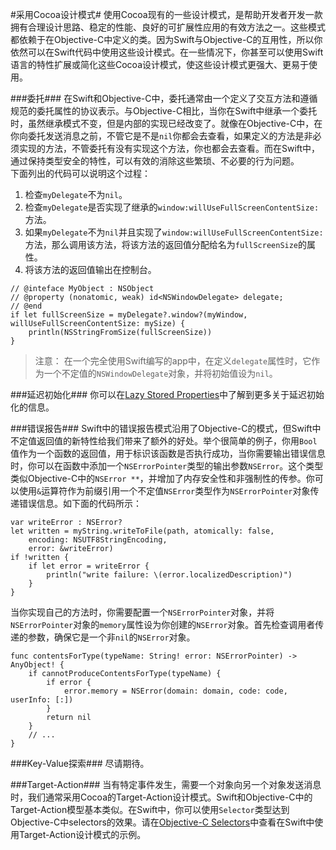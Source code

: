 #采用Cocoa设计模式#
使用Cocoa现有的一些设计模式，是帮助开发者开发一款拥有合理设计思路、稳定的性能、良好的可扩展性应用的有效方法之一。这些模式都依赖于在Objective-C中定义的类。因为Swift与Objective-C的互用性，所以你依然可以在Swift代码中使用这些设计模式。在一些情况下，你甚至可以使用Swift语言的特性扩展或简化这些Cocoa设计模式，使这些设计模式更强大、更易于使用。

###委托###
在Swift和Objective-C中，委托通常由一个定义了交互方法和遵循规范的委托属性的协议表示。与Objective-C相比，当你在Swift中继承一个委托时，虽然继承模式不变，但是内部的实现已经改变了。就像在Objective-C中，在你向委托发送消息之前，不管它是不是`nil`你都会去查看，如果定义的方法是非必须实现的方法，不管委托有没有实现这个方法，你也都会去查看。而在Swift中，通过保持类型安全的特性，可以有效的消除这些繁琐、不必要的行为问题。<br />
下面列出的代码可以说明这个过程：<br />
1. 检查`myDelegate`不为`nil`。<br />
2. 检查`myDelegate`是否实现了继承的`window:willUseFullScreenContentSize:`方法。<br />
3. 如果`myDelegate`不为`nil`并且实现了`window:willUseFullScreenContentSize:`方法，那么调用该方法，将该方法的返回值分配给名为`fullScreenSize`的属性。<br />
4. 将该方法的返回值输出在控制台。<br />

```
// @inteface MyObject : NSObject
// @property (nonatomic, weak) id<NSWindowDelegate> delegate;
// @end
if let fullScreenSize = myDelegate?.window?(myWindow, willUseFullScreenContentSize: mySize) {
    println(NSStringFromSize(fullScreenSize))
}
```

> 注意：
> 在一个完全使用Swift编写的app中，在定义`delegate`属性时，它作为一个不定值的`NSWindowDelegate`对象，并将初始值设为`nil`。

###延迟初始化###
你可以在[Lazy Stored Properties](https://developer.apple.com/library/prerelease/ios/documentation/Swift/Conceptual/Swift_Programming_Language/Properties.html#//apple_ref/doc/uid/TP40014097-CH14)中了解到更多关于延迟初始化的信息。

###错误报告###
Swift中的错误报告模式沿用了Objective-C的模式，但Swift中不定值返回值的新特性给我们带来了额外的好处。举个很简单的例子，你用`Bool`值作为一个函数的返回值，用于标识该函数是否执行成功，当你需要输出错误信息时，你可以在函数中添加一个`NSErrorPointer`类型的输出参数`NSError`。这个类型类似Objective-C中的`NSError **`，并增加了内存安全性和非强制性的传参。你可以使用`&`运算符作为前缀引用一个不定值`NSError`类型作为`NSErrorPointer`对象传递错误信息。如下面的代码所示：<br />

```
var writeError : NSError?
let written = myString.writeToFile(path, atomically: false,
    encoding: NSUTF8StringEncoding,
    error: &writeError)
if !written {
    if let error = writeError {
        println("write failure: \(error.localizedDescription)")
    }
}
```

当你实现自己的方法时，你需要配置一个`NSErrorPointer`对象，并将`NSErrorPointer`对象的`memory`属性设为你创建的`NSError`对象。首先检查调用者传递的参数，确保它是一个非`nil`的`NSError`对象。

```
func contentsForType(typeName: String! error: NSErrorPointer) -> AnyObject! {
    if cannotProduceContentsForType(typeName) {
        if error {
            error.memory = NSError(domain: domain, code: code, userInfo: [:])
        }
        return nil
    }
    // ...
}
```
###Key-Value探索###
尽请期待。

###Target-Action###
当有特定事件发生，需要一个对象向另一个对象发送消息时，我们通常采用Cocoa的Target-Action设计模式。Swift和Objective-C中的Target-Action模型基本类似。在Swift中，你可以使用`Selector`类型达到Objective-C中selectors的效果。请在[Objective-C Selectors](https://developer.apple.com/library/prerelease/ios/documentation/Swift/Conceptual/BuildingCocoaApps/InteractingWithObjective-CAPIs.html#//apple_ref/doc/uid/TP40014216-CH4-XID_37)中查看在Swift中使用Target-Action设计模式的示例。


